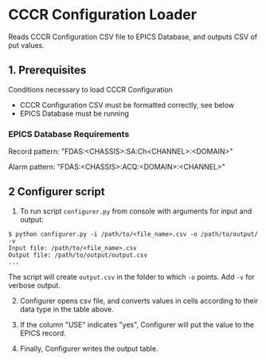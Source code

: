 # CCCR Configuration Loader

Reads CCCR Configuration CSV file to EPICS Database, and outputs CSV of put values.

## 1. Prerequisites

Conditions necessary to load CCCR Configuration

- CCCR Configuration CSV must be formatted correctly, see below
- EPICS Database must be running

### EPICS Database Requirements

Record pattern: "FDAS:\<CHASSIS\>:SA:Ch\<CHANNEL\>:\<DOMAIN>"

Alarm pattern:  "FDAS:\<CHASSIS\>:ACQ:\<DOMAIN\>:\<CHANNEL\>"

## 2 Configurer script

1. To run script `configurer.py` from console with arguments for input and output:

```
$ python configurer.py -i /path/to/<file_name>.csv -o /path/to/output/ -v
Input file: /path/to/<file_name>.csv
Output file: /path/to/output/output.csv
...
```

The script will create `output.csv` in the folder to which `-o` points. Add `-v` for verbose output.

2. Configurer opens csv file, and converts values in cells according to their data type in the table above. 

3. If the column "USE" indicates "yes", Configurer will put the value to the EPICS record.

4. Finally, Configurer writes the output table.


